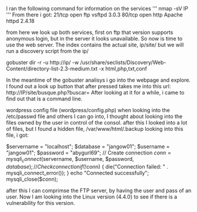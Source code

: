 I ran the following command for information on the services
'''
nmap -sV IP
'''
From there i got:
21/tcp open  ftp     vsftpd 3.0.3
80/tcp open  http    Apache httpd 2.4.18

from here we look up both services, first on ftp that version supports anonymous login, but in the server it looks unavailable. So now is time to use the web server.
The index contains the actual site, ip/site/ but we will run a discovery script from the ip/

gobuster dir -r -u http://ip/ -w /usr/share/seclists/Discovery/Web-Content/directory-list-2.3-medium.txt -x html,php,txt,conf

In the meantime of the gobuster analisys i go into the webpage and explore. I found out a look up button that after pressed takes me into this url: http://IP/site/busque.php?buscar=
After looking at it for a while, i came to find out that is a command line. 

wordpress config file (wordpress/config.php)
when looking into the /etc/passwd file and others I can go into, I thought about looking into the files owned by the user in control of the consol. after this I looked into a lot of files, but I found a hidden file, /var/www/html/.backup 
looking into this file, i got:

$servername = "localhost"; $database = "jangow01"; $username = "jangow01"; $password = "abygurl69"; // Create connection $conn = mysqli_connect($servername, $username, $password, $database); // Check connection if (!$conn) { die("Connection failed: " . mysqli_connect_error()); } echo "Connected successfully"; mysqli_close($conn); 

after this I can comprimse the FTP server, by having the user and pass of an user. Now I am looking into the Linux version (4.4.0) to see if there is a vulnerability for this version.

  
